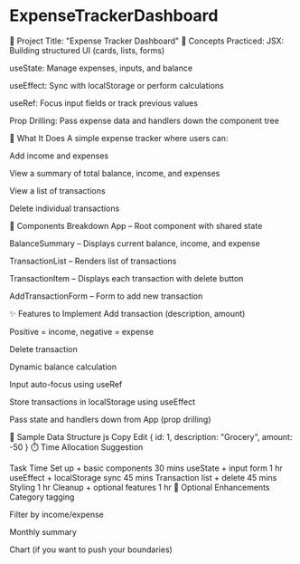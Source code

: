 # ExpenseTrackerDashboard

🎯 Project Title: "Expense Tracker Dashboard"
🧩 Concepts Practiced:
JSX: Building structured UI (cards, lists, forms)

useState: Manage expenses, inputs, and balance

useEffect: Sync with localStorage or perform calculations

useRef: Focus input fields or track previous values

Prop Drilling: Pass expense data and handlers down the component tree

💼 What It Does
A simple expense tracker where users can:

Add income and expenses

View a summary of total balance, income, and expenses

View a list of transactions

Delete individual transactions

🧱 Components Breakdown
App – Root component with shared state

BalanceSummary – Displays current balance, income, and expense

TransactionList – Renders list of transactions

TransactionItem – Displays each transaction with delete button

AddTransactionForm – Form to add new transaction

✨ Features to Implement
Add transaction (description, amount)

Positive = income, negative = expense

Delete transaction

Dynamic balance calculation

Input auto-focus using useRef

Store transactions in localStorage using useEffect

Pass state and handlers down from App (prop drilling)

🔁 Sample Data Structure
js
Copy
Edit
{
  id: 1,
  description: "Grocery",
  amount: -50
}
⏱️ Time Allocation Suggestion

Task	Time
Set up + basic components	30 mins
useState + input form	1 hr
useEffect + localStorage sync	45 mins
Transaction list + delete	45 mins
Styling	1 hr
Cleanup + optional features	1 hr
🧪 Optional Enhancements
Category tagging

Filter by income/expense

Monthly summary

Chart (if you want to push your boundaries)
